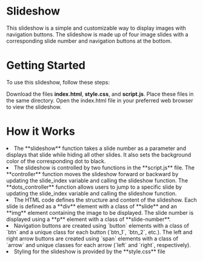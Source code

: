 # Slideshow
This slideshow is a simple and customizable way to display images with navigation buttons. The slideshow is made up of four image slides with a corresponding slide number and navigation buttons at the bottom.

# Getting Started
To use this slideshow, follow these steps:

Download the files **index.html**, **style.css**, and **script.js**.
Place these files in the same directory.
Open the index.html file in your preferred web browser to view the slideshow.
# How it Works

<li> The **slideshow** function takes a slide number as a parameter and displays that slide while hiding all other slides. It also sets the background color of the corresponding dot to black.

<li>The slideshow is controlled by two functions in the **script.js** file. The **controller** function moves the slideshow forward or backward by updating the slide_index variable and calling the slideshow function. The **dots_controller** function allows users to jump to a specific slide by updating the slide_index variable and calling the slideshow function.

<li>The HTML code defines the structure and content of the slideshow. Each slide is defined as a **div** element with a class of **slide** and an **img** element containing the image to be displayed. The slide number is displayed using a **p** element with a class of **slide-number**.

<li>Navigation buttons are created using `button` elements with a class of `btn` and a unique class for each button (`btn_1`, `btn_2`, etc.). The left and right arrow buttons are created using `span` elements with a class of `arrow` and unique classes for each arrow (`left` and `right`, respectively).

<li>Styling for the slideshow is provided by the **style.css** file
